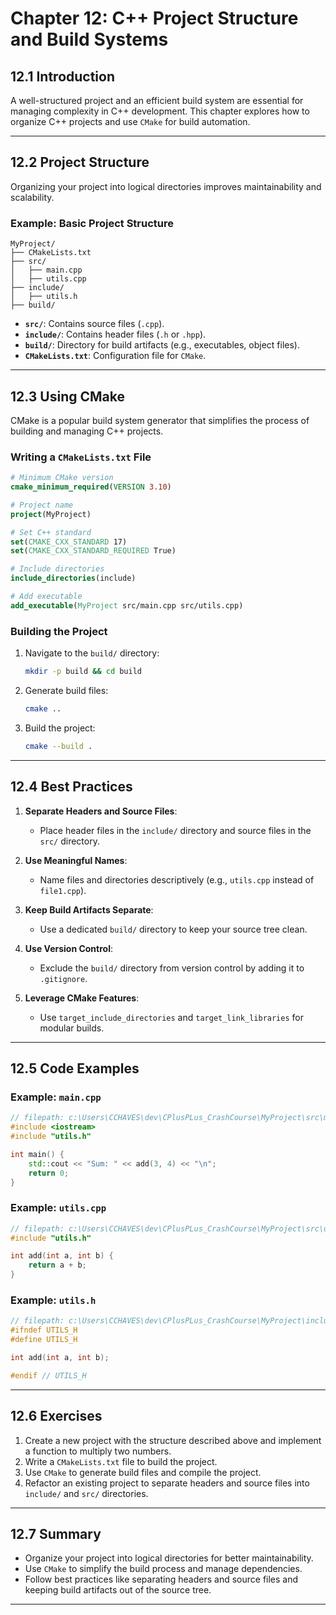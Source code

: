 # Chapter 12: C++ Project Structure and Build Systems

## 12.1 Introduction
A well-structured project and an efficient build system are essential for managing complexity in C++ development. This chapter explores how to organize C++ projects and use `CMake` for build automation.

---

## 12.2 Project Structure
Organizing your project into logical directories improves maintainability and scalability.

### Example: Basic Project Structure
```
MyProject/
├── CMakeLists.txt
├── src/
│   ├── main.cpp
│   ├── utils.cpp
├── include/
│   ├── utils.h
├── build/
```

- **`src/`**: Contains source files (`.cpp`).
- **`include/`**: Contains header files (`.h` or `.hpp`).
- **`build/`**: Directory for build artifacts (e.g., executables, object files).
- **`CMakeLists.txt`**: Configuration file for `CMake`.

---

## 12.3 Using CMake
CMake is a popular build system generator that simplifies the process of building and managing C++ projects.

### Writing a `CMakeLists.txt` File
```cmake
# Minimum CMake version
cmake_minimum_required(VERSION 3.10)

# Project name
project(MyProject)

# Set C++ standard
set(CMAKE_CXX_STANDARD 17)
set(CMAKE_CXX_STANDARD_REQUIRED True)

# Include directories
include_directories(include)

# Add executable
add_executable(MyProject src/main.cpp src/utils.cpp)
```

### Building the Project
1. Navigate to the `build/` directory:
   ```bash
   mkdir -p build && cd build
   ```
2. Generate build files:
   ```bash
   cmake ..
   ```
3. Build the project:
   ```bash
   cmake --build .
   ```

---

## 12.4 Best Practices
1. **Separate Headers and Source Files**:
   - Place header files in the `include/` directory and source files in the `src/` directory.

2. **Use Meaningful Names**:
   - Name files and directories descriptively (e.g., `utils.cpp` instead of `file1.cpp`).

3. **Keep Build Artifacts Separate**:
   - Use a dedicated `build/` directory to keep your source tree clean.

4. **Use Version Control**:
   - Exclude the `build/` directory from version control by adding it to `.gitignore`.

5. **Leverage CMake Features**:
   - Use `target_include_directories` and `target_link_libraries` for modular builds.

---

## 12.5 Code Examples
### Example: `main.cpp`
```cpp
// filepath: c:\Users\CCHAVES\dev\CPlusPLus_CrashCourse\MyProject\src\main.cpp
#include <iostream>
#include "utils.h"

int main() {
    std::cout << "Sum: " << add(3, 4) << "\n";
    return 0;
}
```

### Example: `utils.cpp`
```cpp
// filepath: c:\Users\CCHAVES\dev\CPlusPLus_CrashCourse\MyProject\src\utils.cpp
#include "utils.h"

int add(int a, int b) {
    return a + b;
}
```

### Example: `utils.h`
```cpp
// filepath: c:\Users\CCHAVES\dev\CPlusPLus_CrashCourse\MyProject\include\utils.h
#ifndef UTILS_H
#define UTILS_H

int add(int a, int b);

#endif // UTILS_H
```

---

## 12.6 Exercises
1. Create a new project with the structure described above and implement a function to multiply two numbers.
2. Write a `CMakeLists.txt` file to build the project.
3. Use `CMake` to generate build files and compile the project.
4. Refactor an existing project to separate headers and source files into `include/` and `src/` directories.

---

## 12.7 Summary
- Organize your project into logical directories for better maintainability.
- Use `CMake` to simplify the build process and manage dependencies.
- Follow best practices like separating headers and source files and keeping build artifacts out of the source tree.

---
